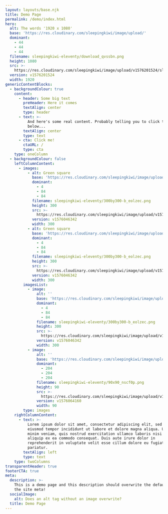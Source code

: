 ```yaml
---
layout: layouts/base.njk
title: Demo Page
permalink: /demo/index.html
hero:
  alt: The words '1920 x 1080'
  base: 'https://res.cloudinary.com/sleepingkiwi/image/upload/'
  dominant:
    - 44
    - 44
    - 44
  filename: sleepingkiwi-eleventy/download_qvssbn.png
  height: 1080
  src: >-
    https://res.cloudinary.com/sleepingkiwi/image/upload/v1576201524/sleepingkiwi-eleventy/download_qvssbn.png
  version: v1576201524
  width: 1920
genericContentBlocks:
  - backgroundColour: true
    content:
      - header: Some big text
        preHeader: Here it comes
        textAlign: center
        type: header
      - text: >-
          And here's some real content. Probably telling you to click the button
          below...
        textAlign: center
        type: text
      - cta: Click me!
        ctaURL: /
        type: cta
    type: oneColumn
  - backgroundColour: false
    leftColumnContent:
      - images:
          - alt: Green square
            base: 'https://res.cloudinary.com/sleepingkiwi/image/upload/'
            dominant:
              - 4
              - 84
              - 84
            filename: sleepingkiwi-eleventy/300by300-b_eolzec.png
            height: 300
            src: >-
              https://res.cloudinary.com/sleepingkiwi/image/upload/v1576046342/sleepingkiwi-eleventy/300by300-b_eolzec.png
            version: v1576046342
            width: 300
          - alt: Green square
            base: 'https://res.cloudinary.com/sleepingkiwi/image/upload/'
            dominant:
              - 4
              - 84
              - 84
            filename: sleepingkiwi-eleventy/300by300-b_eolzec.png
            height: 300
            src: >-
              https://res.cloudinary.com/sleepingkiwi/image/upload/v1576046342/sleepingkiwi-eleventy/300by300-b_eolzec.png
            version: v1576046342
            width: 300
        imagesList:
          - image:
              alt: ''
              base: 'https://res.cloudinary.com/sleepingkiwi/image/upload/'
              dominant:
                - 4
                - 84
                - 84
              filename: sleepingkiwi-eleventy/300by300-b_eolzec.png
              height: 300
              src: >-
                https://res.cloudinary.com/sleepingkiwi/image/upload/v1576046342/sleepingkiwi-eleventy/300by300-b_eolzec.png
              version: v1576046342
              width: 300
          - image:
              alt: ''
              base: 'https://res.cloudinary.com/sleepingkiwi/image/upload/'
              dominant:
                - 204
                - 204
                - 204
              filename: sleepingkiwi-eleventy/90x90_nscf0p.png
              height: 90
              src: >-
                https://res.cloudinary.com/sleepingkiwi/image/upload/v1576064160/sleepingkiwi-eleventy/90x90_nscf0p.png
              version: v1576064160
              width: 90
        type: images
    rightColumnContent:
      - text: >-
          Lorem ipsum dolor sit amet, consectetur adipiscing elit, sed do
          eiusmod tempor incididunt ut labore et dolore magna aliqua. Ut enim ad
          minim veniam, quis nostrud exercitation ullamco laboris nisi ut
          aliquip ex ea commodo consequat. Duis aute irure dolor in
          reprehenderit in voluptate velit esse cillum dolore eu fugiat nulla
          pariatur.
        textAlign: left
        type: text
    type: twoColumns
transparentHeader: true
footerCTA: true
meta:
  description: >-
    This is a demo page and this description should overwrite the default one in
    the site meta!
  socialImage:
    alt: Does an alt tag without an image overwrite?
  title: Demo Page
---
```


